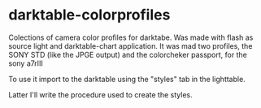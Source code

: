 # darktable-colorprofiles
Colections of camera color profiles for darktabe.
Was made with flash as source light and darktable-chart application.
It was mad two profiles, the SONY STD (like the JPGE output) and the colorcheker passport, for the sony a7rIII

To use it import to the darktable using the "styles" tab in the lighttable.

Latter I'll write the procedure used to create the styles.
